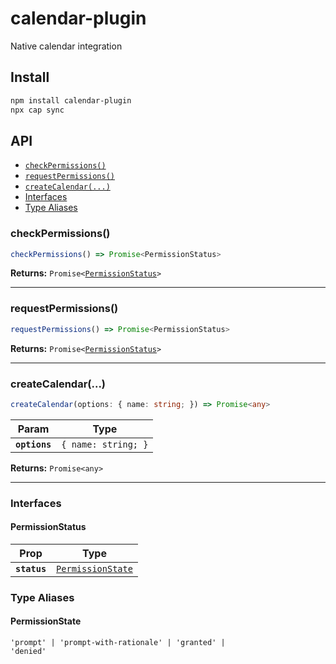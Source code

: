 # calendar-plugin

Native calendar integration

## Install

```bash
npm install calendar-plugin
npx cap sync
```

## API

<docgen-index>

* [`checkPermissions()`](#checkpermissions)
* [`requestPermissions()`](#requestpermissions)
* [`createCalendar(...)`](#createcalendar)
* [Interfaces](#interfaces)
* [Type Aliases](#type-aliases)

</docgen-index>

<docgen-api>
<!--Update the source file JSDoc comments and rerun docgen to update the docs below-->

### checkPermissions()

```typescript
checkPermissions() => Promise<PermissionStatus>
```

**Returns:** <code>Promise&lt;<a href="#permissionstatus">PermissionStatus</a>&gt;</code>

--------------------


### requestPermissions()

```typescript
requestPermissions() => Promise<PermissionStatus>
```

**Returns:** <code>Promise&lt;<a href="#permissionstatus">PermissionStatus</a>&gt;</code>

--------------------


### createCalendar(...)

```typescript
createCalendar(options: { name: string; }) => Promise<any>
```

| Param         | Type                           |
| ------------- | ------------------------------ |
| **`options`** | <code>{ name: string; }</code> |

**Returns:** <code>Promise&lt;any&gt;</code>

--------------------


### Interfaces


#### PermissionStatus

| Prop         | Type                                                        |
| ------------ | ----------------------------------------------------------- |
| **`status`** | <code><a href="#permissionstate">PermissionState</a></code> |


### Type Aliases


#### PermissionState

<code>'prompt' | 'prompt-with-rationale' | 'granted' | 'denied'</code>

</docgen-api>
